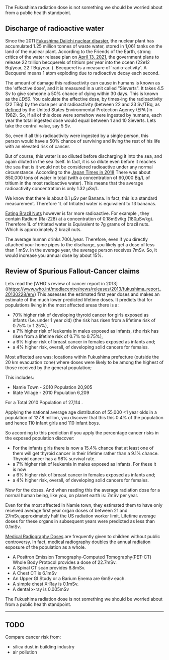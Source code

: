 The Fukushima radiation dose is not something we should be worried about from a public health standpoint.
## Discharge of radioactive water

Since the 2011 [Fukushima Daiichi nuclear disaster](https://en.wikipedia.org/wiki/Fukushima_Daiichi_nuclear_disaster "Fukushima Daiichi nuclear disaster"), the nuclear plant has accumulated 1.25 million tonnes of waste water, stored in 1,061 tanks on the land of the nuclear plant. According to the Friends of the Earth, strong critics of the water release plan on [April 13, 2021](https://www.foejapan.org/en/energy/doc/210413.html), the government plans to release 22 trillion becquerels of tritium per year into the ocean (22e12 Bq/year, 22 TBq/year. ). Becquerel is a measure of 'radio-activity'. A Becquerel means 1 atom exploding due to radioactive decay each second.

The amount of damage this radioactivity can cause in humans is known as the 'effective dose', and it is measured in a unit called "Sieverts". It takes 4.5 Sv to give someone a 50% chance of dying within 30 days. This is known as the _LD50_. You calculate the effective dose, by times-ing the radioactivity (22 TBq) by the dose per unit radioactivity (between 22 and 23 Sv/TBq, as [defined](https://www.osti.gov/servlets/purl/5337327) by the United States Environmental Protection Agency (EPA )in 1982). So, if all of this dose were somehow were ingested by humans, each year the total ingested dose would equal between 1 and 10 Sieverts. Lets take the central value, say 5 Sv.

So, even if all this radioactivity were ingested by a single person, this person would have a 50% chance of surviving and living the rest of his life with an elevated risk of cancer.

But of course, this water is so diluted before discharging it into the sea, and again diluted in the sea itself. In fact, it is so dilute even before it reaches the sea that is it would not be considered radioactive under any normal circumstance. According to the [Japan Times in 2018](https://www.japantimes.co.jp/opinion/2018/06/05/commentary/japan-commentary/tritiated-water-will-decide/#.WxcTSlOFPGL) There was about 850,000 tons of water in total (with a concentration of 60,000 Bq/L of tritium in the most radioactive water). This means that the average radioactivity concentration is only 1.32 μSv/L. 

We know that there is about 0.1 μSv per Banana. In fact, this is a standard measurement. Therefore 1L of tritiated water is equivalent to 13 bananas.

[Eating Brazil Nuts](http://repositorio.ipen.br/bitstream/handle/123456789/26916/22770.pdf?sequence=1) however is far more radioactive. For example , they contain Radium (Ra-228) at a concentration of 0.18mSv/kg (180μSv/kg). Therefore 1L of tritiated water is Equivalent to 7g grams of brazil nuts. Which is approximately 2 brazil nuts.

The average human drinks 700L/year. Therefore, even if you directly attached your home pipes to the discharge, you likely get a dose of less than 1 mSv. In the average year, the average person receives 7mSv. So, it would increase you annual dose by about 15%.

## Review of Spurious Fallout-Cancer claims

Lets read the [WHO's review of cancer report in 2013]((https://www.who.int/mediacentre/news/releases/2013/fukushima_report_20130228/en/) This assesses the estimated first year doses and makes an estimate of the much lower predicted lifetime doses. It predicts that for populations living in the most affected areas there is a:

- 70% higher risk of developing thyroid cancer for girls exposed as infants (I.e. under 1 year old) (the risk has risen from a lifetime risk of 0.75% to 1.25%), 
- a 7% higher risk of leukemia in males exposed as infants, (the risk has risen from a lifetime risk of 0.7% to 0.75%),
- a 6% higher risk of breast cancer in females exposed as infants and; 
- a 4% higher risk, overall, of developing solid cancers for females.

Most affected are was: locations within Fukushima prefecture (outside the 20 km evacuation zone) where doses were likely to be among the highest of those received by the general population;

This includes:

- Namie Town - 2010 Population 20,905
- Iitate Village - 2010 Population 6,209

For a Total 2010 Population of 27,114 . 

Applying the national average age distribution of 55,000 <1 year olds in a population of 127.8 million, you discover that this this 0.4% of the population and hence 110 infant girls and 110 infant boys.

So according to this prediction if you apply the percentage cancer risks in the exposed population discover: 

- For the infants girls there is now a 15.4% chance that at least one of them will get thyroid cancer in their lifetime rather than a 9.1% chance. Thyroid cancer has a 98% survival rate. 
- a 7% higher risk of leukemia in males exposed as infants. For these it is now  
- a 6% higher risk of breast cancer in females exposed as infants and;
- a 4% higher risk, overall, of developing solid cancers for females.

Now for the doses. And when reading this the average radiation dose for a normal human being, like you, on planet earth is: 7mSv per year.

Even for the most affected in Namie town, they estimated them to have only received average first year organ doses of between 21 and 27mSv,approximately half the US radiation worker limit. Lifetime average doses for these organs in subsequent years were predicted as less than 0.1mSv. 

[Medical Radiography Doses](https://www.radiologyinfo.org/en/info.cfm?pg=safety-xray) are frequently given to children without public controversy. In fact, medical radiography doubles the annual radiation exposure of the population as a whole.

- A Positron Emission Tomography-Computed Tomography(PET-CT) Whole Body Protocol provides a dose of 22.7mSv.
- A Spinal CT scan provides 8.8mSv.
- A Chest CT is 6.1mSv
- An Upper GI Study or a Barium Enema are 6mSv each.
- A simple chest X-Ray is 0.1mSv.
- A dental x-ray is 0.005mSv

The Fukushima radiation dose is not something we should be worried about from a public health standpoint.

---

## TODO 

Compare cancer risk from:

- silica dust in building industry 
- air pollution


